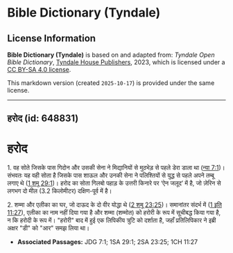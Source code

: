 # Bible Dictionary (Tyndale)

## License Information

**Bible Dictionary (Tyndale)** is based on and adapted from: _Tyndale Open Bible Dictionary_, [Tyndale House Publishers](https://tyndaleopenresources.com/), 2023, which is licensed under a [CC BY-SA 4.0 license](https://creativecommons.org/licenses/by-sa/4.0/legalcode.en).

This markdown version (created `2025-10-17`) is provided under the same license.



--------------------------------

## हरोद (id: 648831)

हरोद
====

1\. वह सोते जिसके पास गिदोन और उसकी सेना ने मिद्यानियों से मुठभेड़ से पहले डेरा डाला था ([न्या 7:1](https://ref.ly/Judg7:1))। संभवतः यह वही सोता है जिसके पास शाऊल और उनकी सेना ने पलिश्तियों से युद्ध से पहले अपने तम्बू लगाए थे ([1 शमू 29:1](https://ref.ly/1Sam29:1))। हरोद का सोता गिलबो पहाड़ के उत्तरी किनारे पर ‘ऐन जलूद’ में है, जो ज़ेरिन से लगभग दो मील (3\.2 किलोमीटर) दक्षिण\-पूर्व में है। 

2\. शम्मा और एलीका का घर, जो दाऊद के दो वीर योद्धा थे ([2 शमू 23:25](https://ref.ly/2Sam23:25))। समानांतर संदर्भ में ([1 इति 11:27](https://ref.ly/1Chr11:27)), एलीका का नाम नहीं दिया गया है और शम्मा (शम्मोत) को हरोरी के रूप में सूचीबद्ध किया गया है, न कि हरोदी के रूप में। "हरोरी" बाद में हुई एक लिपिकीय त्रुटि को दर्शाता है, जहाँ प्रतिलिपिकार ने इब्री अक्षर "डी" को "आर" समझ लिया था।

* **Associated Passages:** JDG 7:1; 1SA 29:1; 2SA 23:25; 1CH 11:27

